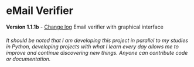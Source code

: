 # eMail Verifier
**Version 1.1.1b** - [Change log](CHANGELOG.md)
Email verifier with graphical interface
###### It should be noted that I am developing this project in parallel to my studies in Python, developing projects with what I learn every day allows me to improve and continue discovering new things. Anyone can contribute code or documentation.
